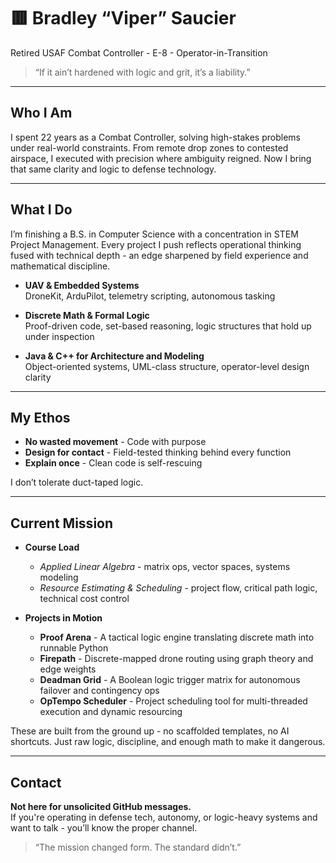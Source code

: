 # 🟥 Bradley “Viper” Saucier  
Retired USAF Combat Controller - E-8 - Operator-in-Transition

> “If it ain’t hardened with logic and grit, it’s a liability.”

---

## Who I Am

I spent 22 years as a Combat Controller, solving high-stakes problems under real-world constraints. From remote drop zones to contested airspace, I executed with precision where ambiguity reigned. Now I bring that same clarity and logic to defense technology.

---

## What I Do

I’m finishing a B.S. in Computer Science with a concentration in STEM Project Management. Every project I push reflects operational thinking fused with technical depth - an edge sharpened by field experience and mathematical discipline.

- **UAV & Embedded Systems**  
  DroneKit, ArduPilot, telemetry scripting, autonomous tasking

- **Discrete Math & Formal Logic**  
  Proof-driven code, set-based reasoning, logic structures that hold up under inspection

- **Java & C++ for Architecture and Modeling**  
  Object-oriented systems, UML-class structure, operator-level design clarity

---

## My Ethos

- **No wasted movement** - Code with purpose  
- **Design for contact** - Field-tested thinking behind every function  
- **Explain once** - Clean code is self-rescuing  

I don’t tolerate duct-taped logic.

---

## Current Mission

- **Course Load**  
  - *Applied Linear Algebra* - matrix ops, vector spaces, systems modeling  
  - *Resource Estimating & Scheduling* - project flow, critical path logic, technical cost control

- **Projects in Motion**  
  - **Proof Arena** - A tactical logic engine translating discrete math into runnable Python  
  - **Firepath** - Discrete-mapped drone routing using graph theory and edge weights  
  - **Deadman Grid** - A Boolean logic trigger matrix for autonomous failover and contingency ops  
  - **OpTempo Scheduler** - Project scheduling tool for multi-threaded execution and dynamic resourcing

These are built from the ground up - no scaffolded templates, no AI shortcuts. Just raw logic, discipline, and enough math to make it dangerous.

---

## Contact

**Not here for unsolicited GitHub messages.**  
If you're operating in defense tech, autonomy, or logic-heavy systems and want to talk - you’ll know the proper channel.

> “The mission changed form. The standard didn’t.”

